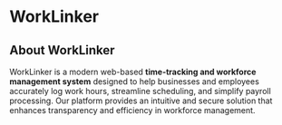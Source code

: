 # WorkLinker

## About WorkLinker
WorkLinker is a modern web-based **time-tracking and workforce management system** designed to help businesses and employees accurately log work hours, streamline scheduling, and simplify payroll processing. Our platform provides an intuitive and secure solution that enhances transparency and efficiency in workforce management.
